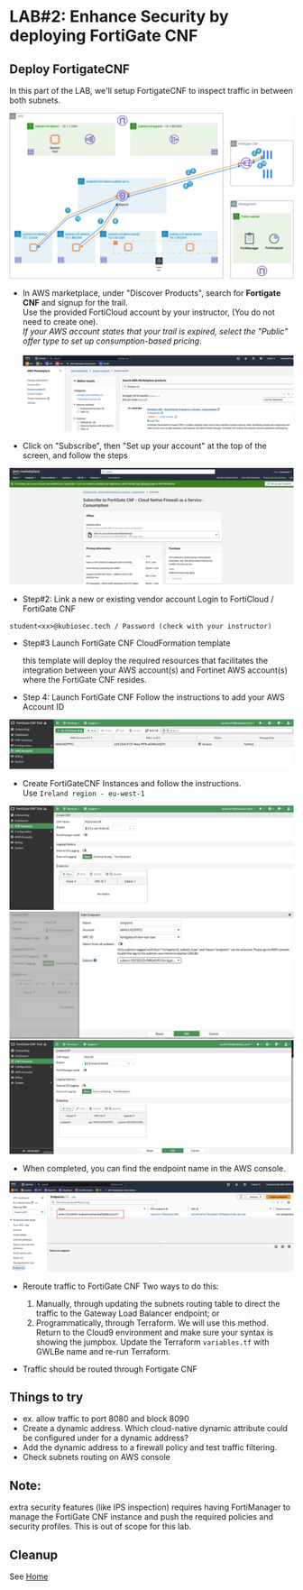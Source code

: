 # LAB#2: Enhance Security by deploying FortiGate CNF


## Deploy FortigateCNF
In this part of the LAB, we'll setup FortigateCNF to inspect traffic in between both subnets.


![East-West.drawio.png](../images/architecture1-Single-VPC-East-West.drawio.png)


- In AWS marketplace, under "Discover Products", search for **Fortigate CNF** and signup for the trail. <br>
  Use the provided FortiCloud account by your instructor, (You do not need to create one).<br>
  *If your AWS account states that your trail is expired, select the "Public" offer type to set up consumption-based pricing*.<br>
  <br>
![FortiGateCNFonMarketPlace.png](../images/FortiGateCNFonMarketPlace.png)

- Click on "Subscribe", then "Set up your account" at the top of the screen, and follow the steps

![SubscribeToFortiGateCNF.png](../images/SubscribeToFortiGateCNF.png)

- Step#2: Link a new or existing vendor account
Login to FortiCloud / FortiGate CNF
```
student<xx>@kubiosec.tech / Password (check with your instructor)
```

- Step#3 Launch FortiGate CNF CloudFormation template

  this template will deploy the required resources that facilitates the integration between your AWS account(s) and Fortinet AWS account(s) where the FortiGate CNF resides.

- Step 4: Launch FortiGate CNF Follow the instructions to add your AWS Account ID
  
![AWS_account_cft.png](../images/AWS_account_cft.png)

- Create FortiGateCNF Instances and follow the instructions.<br>
  Use `Ireland region - eu-west-1`<br>
  
![add_cnf.png](../images/add_cnf.png)
![endpoints.png](../images/endpoints.png)
![completed_config.png](../images/completed_config.png)

-   When completed, you can find the endpoint name in the AWS console.<br>

![aws_endpoint.png](../images/aws_endpoint.png)

- Reroute traffic to FortiGate CNF
    Two ways to do this:

  1) Manually, through updating the subnets routing table to direct the traffic to the Gateway Load Balancer endpoint; or
  2) Programmatically, through Terraform. We will use this method.
            Return to the Cloud9 environment and make sure your syntax is showing the jumpbox.
            Update the Terraform `variables.tf` with GWLBe name and re-run Terraform.

- Traffic should be routed through Fortigate CNF
  
## Things to try
- ex. allow traffic to port 8080 and block 8090
- Create a dynamic address. Which cloud-native dynamic attribute could be configured under for a dynamic address?
- Add the dynamic address to a firewall policy and test traffic filtering.
- Check subnets routing on AWS console


## Note: 
extra security features (like IPS inspection) requires having FortiManager to manage the FortiGate CNF instance and push the required policies and security profiles. This is out of scope for this lab.


## Cleanup
See [Home]([./readme.md](https://github.com/40net-cloud/xpert2023_aws_networking_demystified/blob/xpertsummitbenelux2023/readme.md)https://github.com/40net-cloud/xpert2023_aws_networking_demystified/blob/xpertsummitbenelux2023/readme.md)


